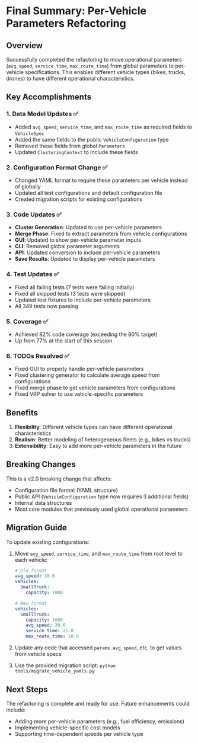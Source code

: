 # Final Summary: Per-Vehicle Parameters Refactoring

## Overview

Successfully completed the refactoring to move operational parameters (`avg_speed`, `service_time`, `max_route_time`) from global parameters to per-vehicle specifications. This enables different vehicle types (bikes, trucks, drones) to have different operational characteristics.

## Key Accomplishments

### 1. **Data Model Updates** ✅
- Added `avg_speed`, `service_time`, and `max_route_time` as required fields to `VehicleSpec`
- Added the same fields to the public `VehicleConfiguration` type
- Removed these fields from global `Parameters`
- Updated `ClusteringContext` to include these fields

### 2. **Configuration Format Change** ✅
- Changed YAML format to require these parameters per vehicle instead of globally
- Updated all test configurations and default configuration file
- Created migration scripts for existing configurations

### 3. **Code Updates** ✅
- **Cluster Generation**: Updated to use per-vehicle parameters
- **Merge Phase**: Fixed to extract parameters from vehicle configurations
- **GUI**: Updated to show per-vehicle parameter inputs
- **CLI**: Removed global parameter arguments
- **API**: Updated conversion to include per-vehicle parameters
- **Save Results**: Updated to display per-vehicle parameters

### 4. **Test Updates** ✅
- Fixed all failing tests (7 tests were failing initially)
- Fixed all skipped tests (3 tests were skipped)
- Updated test fixtures to include per-vehicle parameters
- All 349 tests now passing

### 5. **Coverage** ✅
- Achieved 82% code coverage (exceeding the 80% target)
- Up from 77% at the start of this session

### 6. **TODOs Resolved** ✅
- Fixed GUI to properly handle per-vehicle parameters
- Fixed clustering generator to calculate average speed from configurations
- Fixed merge phase to get vehicle parameters from configurations
- Fixed VRP solver to use vehicle-specific parameters

## Benefits

1. **Flexibility**: Different vehicle types can have different operational characteristics
2. **Realism**: Better modeling of heterogeneous fleets (e.g., bikes vs trucks)
3. **Extensibility**: Easy to add more per-vehicle parameters in the future

## Breaking Changes

This is a v2.0 breaking change that affects:
- Configuration file format (YAML structure)
- Public API (`VehicleConfiguration` type now requires 3 additional fields)
- Internal data structures
- Most core modules that previously used global operational parameters

## Migration Guide

To update existing configurations:

1. Move `avg_speed`, `service_time`, and `max_route_time` from root level to each vehicle:
   ```yaml
   # Old format
   avg_speed: 30.0
   vehicles:
     SmallTruck:
       capacity: 1000
   
   # New format
   vehicles:
     SmallTruck:
       capacity: 1000
       avg_speed: 30.0
       service_time: 25.0
       max_route_time: 10.0
   ```

2. Update any code that accessed `params.avg_speed`, etc. to get values from vehicle specs

3. Use the provided migration script: `python tools/migrate_vehicle_yamls.py`

## Next Steps

The refactoring is complete and ready for use. Future enhancements could include:
- Adding more per-vehicle parameters (e.g., fuel efficiency, emissions)
- Implementing vehicle-specific cost models
- Supporting time-dependent speeds per vehicle type 